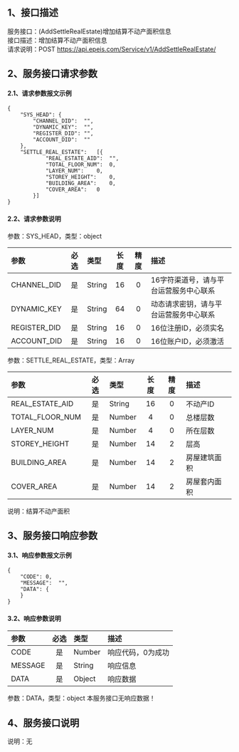 ## 1、接口描述  
服务接口：(AddSettleRealEstate)增加结算不动产面积信息  
接口描述：增加结算不动产面积信息  
请求说明：POST https://api.epeis.com/Service/v1/AddSettleRealEstate/  
  
## 2、服务接口请求参数  
#### 2.1、请求参数报文示例  
~~~  
{
	"SYS_HEAD":	{
		"CHANNEL_DID":	"",
		"DYNAMIC_KEY":	"",
		"REGISTER_DID":	"",
		"ACCOUNT_DID":	""
	},
	"SETTLE_REAL_ESTATE":	[{
			"REAL_ESTATE_AID":	"",
			"TOTAL_FLOOR_NUM":	0,
			"LAYER_NUM":	0,
			"STOREY_HEIGHT":	0,
			"BUILDING_AREA":	0,
			"COVER_AREA":	0
		}]
}  
~~~  
#### 2.2、请求参数说明  
参数：SYS_HEAD，类型：object  
  
| 参数 | 必选 | 类型 | 长度 | 精度 | 描述 |  
| :----------------- | :----: | :-------- | :----: | :----: | :---------------- |  
| CHANNEL_DID | 是 | String | 16 | 0 | 16字符渠道号，请与平台运营服务中心联系 |  
| DYNAMIC_KEY | 是 | String | 64 | 0 | 动态请求密钥，请与平台运营服务中心联系 |  
| REGISTER_DID      |  是  | String   | 16 | 0 | 16位注册ID，必须实名 |  
| ACCOUNT_DID       |  是  | String   | 16 | 0 | 16位账户ID，必须激活 |  
  
参数：SETTLE_REAL_ESTATE，类型：Array  
  
| 参数              | 必选 | 类型     | 长度 | 精度 | 描述             |  
| :----------------- | :----: | :-------- | :----: | :----: | :---------------- |  
| REAL_ESTATE_AID |  是  | String   | 16 | 0 | 不动产ID |  
| TOTAL_FLOOR_NUM |  是  | Number   | 4 | 0 | 总楼层数 |  
| LAYER_NUM |  是  | Number   | 4 | 0 | 所在层数 |  
| STOREY_HEIGHT |  是  | Number   | 14 | 2 | 层高 |  
| BUILDING_AREA |  是  | Number   | 14 | 2 | 房屋建筑面积 |  
| COVER_AREA |  是  | Number   | 14 | 2 | 房屋套内面积 |  
  
说明：结算不动产面积  
  
## 3、服务接口响应参数  
#### 3.1、响应参数报文示例  
~~~  
{
	"CODE":	0,
	"MESSAGE":	"",
	"DATA":	{
	}
}  
~~~  
#### 3.2、响应参数说明  
  
| 参数              | 必选 | 类型     | 描述             |  
| :----------------- | :----: | :-------- | :---------------- |  
| CODE | 是 | Number | 响应代码，0为成功 |  
| MESSAGE | 是 | String | 响应信息 |  
| DATA | 是 | Object | 响应数据 |  
  
参数：DATA，类型：object 本服务接口无响应数据！  
## 4、服务接口说明  
说明：无  
